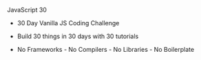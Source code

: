 JavaScript 30

- 30 Day Vanilla JS Coding Challenge

- Build 30 things in 30 days with 30 tutorials

- No Frameworks - No Compilers - No Libraries - No Boilerplate